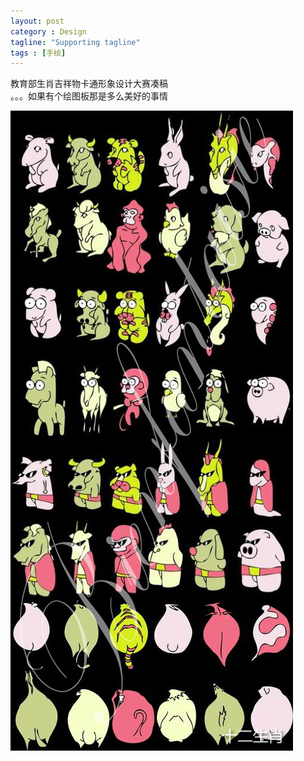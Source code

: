 ```yaml
---
layout: post
category : Design
tagline: "Supporting tagline"
tags : [手绘]
---
```


教育部生肖吉祥物卡通形象设计大赛凑稿  
。。。如果有个绘图板那是多么美好的事情

<img src="/images/animal.jpeg" style="max-width:100%" />